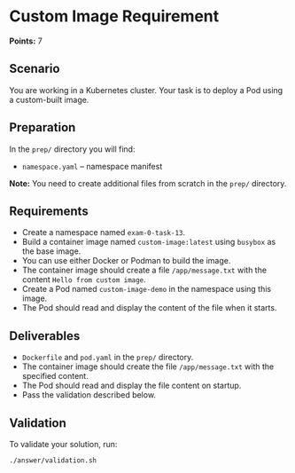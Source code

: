 # Custom Image Requirement

**Points:** 7

## Scenario
You are working in a Kubernetes cluster. Your task is to deploy a Pod using a custom-built image.

## Preparation
In the `prep/` directory you will find:
- `namespace.yaml` – namespace manifest

**Note:** You need to create additional files from scratch in the `prep/` directory.

## Requirements
- Create a namespace named `exam-0-task-13`.
- Build a container image named `custom-image:latest` using `busybox` as the base image.
- You can use either Docker or Podman to build the image.
- The container image should create a file `/app/message.txt` with the content `Hello from custom image`.
- Create a Pod named `custom-image-demo` in the namespace using this image.
- The Pod should read and display the content of the file when it starts.

## Deliverables
- `Dockerfile` and `pod.yaml` in the `prep/` directory.
- The container image should create the file `/app/message.txt` with the specified content.
- The Pod should read and display the file content on startup.
- Pass the validation described below.

## Validation
To validate your solution, run:

```sh
./answer/validation.sh
```
